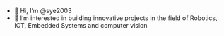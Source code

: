- 👋 Hi, I’m @sye2003
- 👀 I’m interested in building innovative projects in the field of Robotics, IOT, Embedded Systems and computer vision


<!---
sye2003/sye2003 is a ✨ special ✨ repository because its `README.md` (this file) appears on your GitHub profile.
You can click the Preview link to take a look at your changes.
--->
